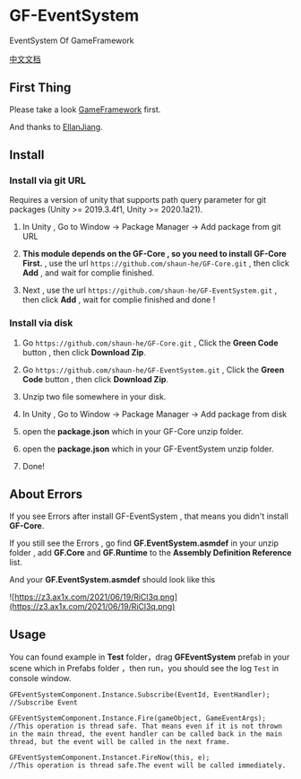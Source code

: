 # GF-EventSystem

EventSystem Of GameFramework

[中文文档](README-zhc.md)

## First Thing

Please take a look [GameFramework](https://github.com/EllanJiang/GameFramework) first.

And thanks to [EllanJiang](https://github.com/EllanJiang).

## Install

### Install via git URL

Requires a version of unity that supports path query parameter for git packages (Unity >= 2019.3.4f1, Unity >= 2020.1a21). 

1. In Unity , Go to Window -> Package Manager -> Add package from git URL

2. **This module depends on the GF-Core , so you need to install GF-Core First.** , use the url  `https://github.com/shaun-he/GF-Core.git` , then click **Add** , and wait for complie finished.

3. Next , use the url `https://github.com/shaun-he/GF-EventSystem.git` , then click **Add** ,  wait for complie finished and done !

### Install via disk

1. Go `https://github.com/shaun-he/GF-Core.git` ,  Click the **Green Code** button , then click **Download Zip**.

2. Go `https://github.com/shaun-he/GF-EventSystem.git` , Click the **Green Code** button , then click **Download Zip**.

3. Unzip two file somewhere in your disk.

4. In Unity , Go to Window -> Package Manager -> Add package from disk

5. open the **package.json** which in your GF-Core unzip folder.

6. open the **package.json** which in your GF-EventSystem unzip folder.

7. Done!

## About Errors

If you see Errors after install GF-EventSystem , that means you didn't install **GF-Core**.

If you still see the Errors , go find **GF.EventSystem.asmdef** in your unzip folder , add **GF.Core** and **GF.Runtime** to the **Assembly Definition Reference** list.

And your **GF.EventSystem.asmdef** should look like this

![https://z3.ax1x.com/2021/06/19/RiCl3q.png](https://z3.ax1x.com/2021/06/19/RiCl3q.png)

## Usage

You can found example in **Test** folder，drag **GFEventSystem** prefab in your scene which in Prefabs folder ，then run，you should see the log `Test` in console window.

```
GFEventSystemComponent.Instance.Subscribe(EventId, EventHandler);
//Subscribe Event
```

```
GFEventSystemComponent.Instance.Fire(gameObject, GameEventArgs);
//This operation is thread safe. That means even if it is not thrown in the main thread, the event handler can be called back in the main thread, but the event will be called in the next frame.
```

```
GFEventSystemComponent.Instancet.FireNow(this, e);
//This operation is thread safe.The event will be called immediately.
```

